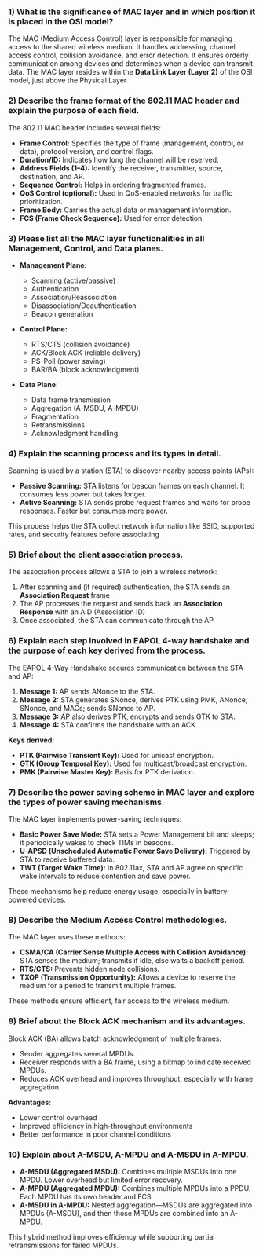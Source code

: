 ### 1) What is the significance of MAC layer and in which position it is placed in the OSI model?

The MAC (Medium Access Control) layer is responsible for managing access to the shared wireless medium. It handles addressing, channel access control, collision avoidance, and error detection. It ensures orderly communication among devices and determines when a device can transmit data. The MAC layer resides within the **Data Link Layer (Layer 2)** of the OSI model, just above the Physical Layer

### 2) Describe the frame format of the 802.11 MAC header and explain the purpose of each field.

The 802.11 MAC header includes several fields:

- **Frame Control:** Specifies the type of frame (management, control, or data), protocol version, and control flags.
- **Duration/ID:** Indicates how long the channel will be reserved.
- **Address Fields (1–4):** Identify the receiver, transmitter, source, destination, and AP.
- **Sequence Control:** Helps in ordering fragmented frames.
- **QoS Control (optional):** Used in QoS-enabled networks for traffic prioritization.
- **Frame Body:** Carries the actual data or management information.
- **FCS (Frame Check Sequence):** Used for error detection.

### 3) Please list all the MAC layer functionalities in all Management, Control, and Data planes.

- **Management Plane:**
  - Scanning (active/passive)
  - Authentication
  - Association/Reassociation
  - Disassociation/Deauthentication
  - Beacon generation

- **Control Plane:**
  - RTS/CTS (collision avoidance)
  - ACK/Block ACK (reliable delivery)
  - PS-Poll (power saving)
  - BAR/BA (block acknowledgment)

- **Data Plane:**
  - Data frame transmission
  - Aggregation (A-MSDU, A-MPDU)
  - Fragmentation
  - Retransmissions
  - Acknowledgment handling

### 4) Explain the scanning process and its types in detail.

Scanning is used by a station (STA) to discover nearby access points (APs):

- **Passive Scanning:** STA listens for beacon frames on each channel. It consumes less power but takes longer.
- **Active Scanning:** STA sends probe request frames and waits for probe responses. Faster but consumes more power.

This process helps the STA collect network information like SSID, supported rates, and security features before associating

### 5) Brief about the client association process.

The association process allows a STA to join a wireless network:

1. After scanning and (if required) authentication, the STA sends an **Association Request** frame
2. The AP processes the request and sends back an **Association Response** with an AID (Association ID)
3. Once associated, the STA can communicate through the AP

### 6) Explain each step involved in EAPOL 4-way handshake and the purpose of each key derived from the process.

The EAPOL 4-Way Handshake secures communication between the STA and AP:

1. **Message 1:** AP sends ANonce to the STA.
2. **Message 2:** STA generates SNonce, derives PTK using PMK, ANonce, SNonce, and MACs; sends SNonce to AP.
3. **Message 3:** AP also derives PTK, encrypts and sends GTK to STA.
4. **Message 4:** STA confirms the handshake with an ACK.

**Keys derived:**
- **PTK (Pairwise Transient Key):** Used for unicast encryption.
- **GTK (Group Temporal Key):** Used for multicast/broadcast encryption.
- **PMK (Pairwise Master Key):** Basis for PTK derivation.

### 7) Describe the power saving scheme in MAC layer and explore the types of power saving mechanisms.

The MAC layer implements power-saving techniques:

- **Basic Power Save Mode:** STA sets a Power Management bit and sleeps; it periodically wakes to check TIMs in beacons.
- **U-APSD (Unscheduled Automatic Power Save Delivery):** Triggered by STA to receive buffered data.
- **TWT (Target Wake Time):** In 802.11ax, STA and AP agree on specific wake intervals to reduce contention and save power.

These mechanisms help reduce energy usage, especially in battery-powered devices.

### 8) Describe the Medium Access Control methodologies.

The MAC layer uses these methods:

- **CSMA/CA (Carrier Sense Multiple Access with Collision Avoidance):** STA senses the medium; transmits if idle, else waits a backoff period.
- **RTS/CTS:** Prevents hidden node collisions.
- **TXOP (Transmission Opportunity):** Allows a device to reserve the medium for a period to transmit multiple frames.

These methods ensure efficient, fair access to the wireless medium.

### 9) Brief about the Block ACK mechanism and its advantages.

Block ACK (BA) allows batch acknowledgment of multiple frames:

- Sender aggregates several MPDUs.
- Receiver responds with a BA frame, using a bitmap to indicate received MPDUs.
- Reduces ACK overhead and improves throughput, especially with frame aggregation.

**Advantages:**
- Lower control overhead
- Improved efficiency in high-throughput environments
- Better performance in poor channel conditions

### 10) Explain about A-MSDU, A-MPDU and A-MSDU in A-MPDU.

- **A-MSDU (Aggregated MSDU):** Combines multiple MSDUs into one MPDU. Lower overhead but limited error recovery.
- **A-MPDU (Aggregated MPDU):** Combines multiple MPDUs into a PPDU. Each MPDU has its own header and FCS.
- **A-MSDU in A-MPDU:** Nested aggregation—MSDUs are aggregated into MPDUs (A-MSDU), and then those MPDUs are combined into an A-MPDU.

This hybrid method improves efficiency while supporting partial retransmissions for failed MPDUs.
